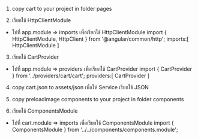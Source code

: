 1. copy cart to your project in folder pages

2. เรียกใช้ HttpClientModule
- ไปที่ app.module => imports เพื่อเรียกใช้ HttpClientModule
import { HttpClientModule, HttpClient } from '@angular/common/http';
imports:[
    HttpClientModule
]

3. เรียกใช้ CartProvider
- ไปที่ app.module => providers เพื่อเรียกใช้ CartProvider
import { CartProvider } from '../providers/cart/cart';
providers:[
    CartProvider
]

4. copy cart.json to assets/json เพื่อให้ Service เรียกใช้ JSON

5. copy preloadimage components to your project in folder components

6. เรียกใช้ ComponentsModule
- ไปที่ cart.module => imports เพื่อเรียกใช้ ComponentsModule
import { ComponentsModule } from '../../components/components.module';